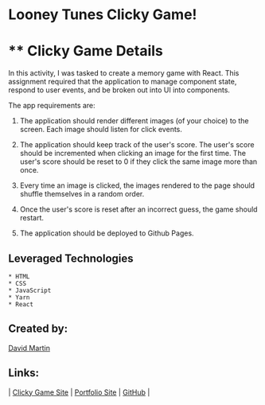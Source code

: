 # Looney Tunes Clicky Game!

# ** Clicky Game Details

In this activity, I was tasked to create a memory game with React. This assignment required that the application to manage component state, respond to user events, and be broken out into UI into components.

The app requirements are:

1. The application should render different images (of your choice) to the screen. Each image should listen for click events.

2. The application should keep track of the user's score. The user's score should be incremented when clicking an image for the first time. The user's score should be reset to 0 if they click the same image more than once.

3. Every time an image is clicked, the images rendered to the page should shuffle themselves in a random order.

4. Once the user's score is reset after an incorrect guess, the game should restart.

5. The application should be deployed to Github Pages.


## **Leveraged Technologies** #

    * HTML
    * CSS
    * JavaScript
    * Yarn
    * React


## **Created by:** #

[David Martin](mailto:webdevelopment.du@gmail.com)

## **Links:** #

| [Clicky Game Site](https://murmuring-journey-66390.herokuapp.com) | 
[Portfolio Site](https://nitramdivad.github.io/) | 
[GitHub](https://github.com/nitramdivad) |